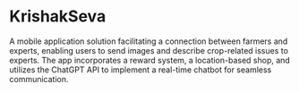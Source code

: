 # KrishakSeva
A mobile application solution facilitating a connection between farmers and experts, enabling users to send images and describe crop-related issues to experts. The app incorporates a reward system, a location-based shop, and utilizes the ChatGPT API to implement a real-time chatbot for seamless communication.
